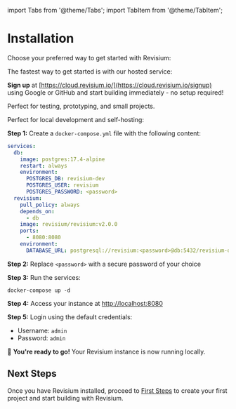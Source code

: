 import Tabs from '@theme/Tabs';
import TabItem from '@theme/TabItem';

# Installation

Choose your preferred way to get started with Revisium:

<Tabs defaultValue="cloud">
<TabItem value="cloud" label="Cloud (Sandbox)" default>

The fastest way to get started is with our hosted service:

**Sign up** at [https://cloud.revisium.io/](https://cloud.revisium.io/signup) using Google or GitHub and start building immediately - no setup required!

Perfect for testing, prototyping, and small projects.

</TabItem>
<TabItem value="docker-compose" label="Self-hosted (Docker)">

Perfect for local development and self-hosting:

**Step 1:** Create a `docker-compose.yml` file with the following content:

```yaml
services:
  db:
    image: postgres:17.4-alpine
    restart: always
    environment:
      POSTGRES_DB: revisium-dev
      POSTGRES_USER: revisium
      POSTGRES_PASSWORD: <password>
  revisium:
    pull_policy: always
    depends_on:
      - db
    image: revisium/revisium:v2.0.0
    ports:
      - 8080:8080
    environment:
      DATABASE_URL: postgresql://revisium:<password>@db:5432/revisium-dev?schema=public
```

**Step 2:** Replace `<password>` with a secure password of your choice

**Step 3:** Run the services:

```shell
docker-compose up -d
```

**Step 4:** Access your instance at [http://localhost:8080](http://localhost:8080)

**Step 5:** Login using the default credentials:

- Username: `admin`
- Password: `admin`

🎉 **You're ready to go!** Your Revisium instance is now running locally.

</TabItem>
</Tabs>

## Next Steps

Once you have Revisium installed, proceed to [First Steps](./first-steps) to create your first project and start building with Revisium.

